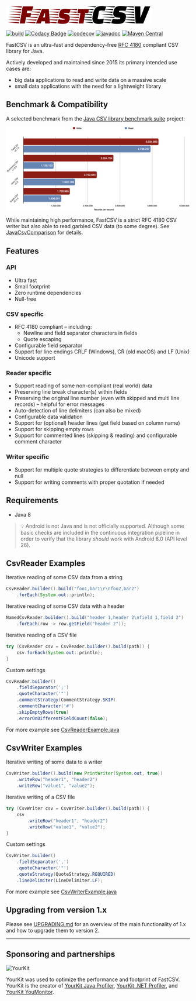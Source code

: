 <p>
  <picture>
    <source media="(prefers-color-scheme: dark)" srcset="fastcsv_dark.webp 2x">
    <source media="(prefers-color-scheme: light)" srcset="fastcsv_light.webp 2x">
    <img src="fastcsv_light.webp" width="400" height="50" alt="FastCSV">
  </picture>
</p>

[![build](https://github.com/osiegmar/FastCSV/actions/workflows/build.yml/badge.svg?branch=develop)](https://github.com/osiegmar/FastCSV/actions/workflows/build.yml)
[![Codacy Badge](https://app.codacy.com/project/badge/Grade/7270301676d6463bad9dd1fe23429942)](https://www.codacy.com/gh/osiegmar/FastCSV/dashboard?utm_source=github.com&amp;utm_medium=referral&amp;utm_content=osiegmar/FastCSV&amp;utm_campaign=Badge_Grade)
[![codecov](https://codecov.io/gh/osiegmar/FastCSV/branch/develop/graph/badge.svg?token=WIWkv7HUyk)](https://app.codecov.io/gh/osiegmar/FastCSV/branch/master)
[![javadoc](https://javadoc.io/badge2/de.siegmar/fastcsv/javadoc.svg)](https://javadoc.io/doc/de.siegmar/fastcsv)
[![Maven Central](https://img.shields.io/maven-central/v/de.siegmar/fastcsv.svg)](https://search.maven.org/artifact/de.siegmar/fastcsv)

FastCSV is an ultra-fast and dependency-free [RFC 4180](https://tools.ietf.org/html/rfc4180) compliant CSV
library for Java.

Actively developed and maintained since 2015 its primary intended use cases are:
- big data applications to read and write data on a massive scale
- small data applications with the need for a lightweight library

## Benchmark & Compatibility

A selected benchmark from the
[Java CSV library benchmark suite](https://github.com/osiegmar/JavaCsvBenchmarkSuite) project:

![Benchmark](benchmark.png "Benchmark")

While maintaining high performance, FastCSV is a strict RFC 4180 CSV writer but also able
to read garbled CSV data (to some degree). See [JavaCsvComparison](https://github.com/osiegmar/JavaCsvComparison) for details.

## Features

### API

- Ultra fast
- Small footprint
- Zero runtime dependencies
- Null-free

### CSV specific

- RFC 4180 compliant – including:
  - Newline and field separator characters in fields
  - Quote escaping
- Configurable field separator
- Support for line endings CRLF (Windows), CR (old macOS) and LF (Unix)
- Unicode support

### Reader specific

- Support reading of some non-compliant (real world) data
- Preserving line break character(s) within fields
- Preserving the original line number (even with skipped and multi line records) –
  helpful for error messages
- Auto-detection of line delimiters (can also be mixed)
- Configurable data validation
- Support for (optional) header lines (get field based on column name)
- Support for skipping empty rows
- Support for commented lines (skipping & reading) and configurable comment character

### Writer specific

- Support for multiple quote strategies to differentiate between empty and null
- Support for writing comments with proper quotation if needed

## Requirements

- Java 8

> :bulb: Android is not Java and is not officially supported.
> Although some basic checks are included in the continuous integration pipeline in order to
> verify that the library *should* work with Android 8.0 (API level 26).

## CsvReader Examples

Iterative reading of some CSV data from a string

```java
CsvReader.builder().build("foo1,bar1\r\nfoo2,bar2")
    .forEach(System.out::println);
```

Iterative reading of some CSV data with a header

```java
NamedCsvReader.builder().build("header 1,header 2\nfield 1,field 2")
    .forEach(row -> row.getField("header 2"));
```

Iterative reading of a CSV file

```java
try (CsvReader csv = CsvReader.builder().build(path)) {
    csv.forEach(System.out::println);
}
```

Custom settings

```java
CsvReader.builder()
    .fieldSeparator(';')
    .quoteCharacter('"')
    .commentStrategy(CommentStrategy.SKIP)
    .commentCharacter('#')
    .skipEmptyRows(true)
    .errorOnDifferentFieldCount(false);
```

For more example see
[CsvReaderExample.java](src/example/java/example/CsvReaderExample.java)

## CsvWriter Examples

Iterative writing of some data to a writer

```java
CsvWriter.builder().build(new PrintWriter(System.out, true))
    .writeRow("header1", "header2")
    .writeRow("value1", "value2");
```

Iterative writing of a CSV file

```java
try (CsvWriter csv = CsvWriter.builder().build(path)) {
    csv
        .writeRow("header1", "header2")
        .writeRow("value1", "value2");
}
```

Custom settings

```java
CsvWriter.builder()
    .fieldSeparator(',')
    .quoteCharacter('"')
    .quoteStrategy(QuoteStrategy.REQUIRED)
    .lineDelimiter(LineDelimiter.LF);
```

For more example see
[CsvWriterExample.java](src/example/java/example/CsvWriterExample.java)

## Upgrading from version 1.x

Please see [UPGRADING.md](UPGRADING.md) for an overview of the main functionality of 1.x
and how to upgrade them to version 2.

---

## Sponsoring and partnerships

![YourKit](https://www.yourkit.com/images/yklogo.png)

YourKit was used to optimize the performance and footprint of FastCSV.
YourKit is the creator of <a href="https://www.yourkit.com/java/profiler/">YourKit Java Profiler</a>,
<a href="https://www.yourkit.com/.net/profiler/">YourKit .NET Profiler</a>,
and <a href="https://www.yourkit.com/youmonitor/">YourKit YouMonitor</a>.
